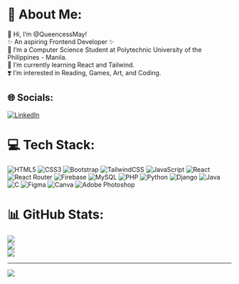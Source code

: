 # 💫 About Me:
👑 Hi, I’m @QueencessMay!<br>
✨ An aspiring Frontend Developer ✨<br>
🏫 I’m a Computer Science Student at Polytechnic University of the Philippines - Manila.<br>
🌱 I’m currently learning React and Tailwind.<br>
❣️ I’m interested in Reading, Games, Art, and Coding. 

## 🌐 Socials:
[![LinkedIn](https://img.shields.io/badge/LinkedIn-%230077B5.svg?logo=linkedin&logoColor=white)](https://linkedin.com/in/https://www.linkedin.com/in/queencess-may-munsayac/) 

# 💻 Tech Stack:
![HTML5](https://img.shields.io/badge/html5-%23E34F26.svg?style=flat&logo=html5&logoColor=white) 
![CSS3](https://img.shields.io/badge/css3-%231572B6.svg?style=flat&logo=css3&logoColor=white) 
![Bootstrap](https://img.shields.io/badge/bootstrap-%23563D7C.svg?style=flat&logo=bootstrap&logoColor=white) 
![TailwindCSS](https://img.shields.io/badge/tailwindcss-%2338B2AC.svg?style=flat&logo=tailwind-css&logoColor=white) 
![JavaScript](https://img.shields.io/badge/javascript-%23323330.svg?style=flat&logo=javascript&logoColor=%23F7DF1E) 
![React](https://img.shields.io/badge/react-%2320232a.svg?style=flat&logo=react&logoColor=%2361DAFB) 
![React Router](https://img.shields.io/badge/React_Router-CA4245?style=flat&logo=react-router&logoColor=white) 
![Firebase](https://img.shields.io/badge/firebase-%23039BE5.svg?style=flat&logo=firebase) 
![MySQL](https://img.shields.io/badge/mysql-%2300f.svg?style=flat&logo=mysql&logoColor=white) 
![PHP](https://img.shields.io/badge/php-%23777BB4.svg?style=flat&logo=php&logoColor=white) 
![Python](https://img.shields.io/badge/python-3670A0?style=flat&logo=python&logoColor=ffdd54)
![Django](https://img.shields.io/badge/django-%23092E20.svg?style=flat&logo=django&logoColor=white) 
![Java](https://img.shields.io/badge/java-%23ED8B00.svg?style=flat&logo=java&logoColor=white) 
![C](https://img.shields.io/badge/c-%2300599C.svg?style=flat&logo=c&logoColor=white) 
![Figma](https://img.shields.io/badge/figma-%23F24E1E.svg?style=flat&logo=figma&logoColor=white) 
![Canva](https://img.shields.io/badge/Canva-%2300C4CC.svg?style=flat&logo=Canva&logoColor=white) 
![Adobe Photoshop](https://img.shields.io/badge/adobephotoshop-%2331A8FF.svg?style=flat&logo=adobephotoshop&logoColor=white)

# 📊 GitHub Stats:
![](https://github-readme-stats.vercel.app/api?username=QueencessMay&theme=react&hide_border=false&include_all_commits=true&count_private=true)<br/>
![](https://github-readme-streak-stats.herokuapp.com/?user=QueencessMay&theme=react&hide_border=false)<br/>
![](https://github-readme-stats.vercel.app/api/top-langs/?username=QueencessMay&theme=react&hide_border=false&include_all_commits=true&count_private=true&layout=compact)

---
[![](https://visitcount.itsvg.in/api?id=QueencessMay&icon=5&color=0)](https://visitcount.itsvg.in)

<!-- Proudly created with GPRM ( https://gprm.itsvg.in ) -->
